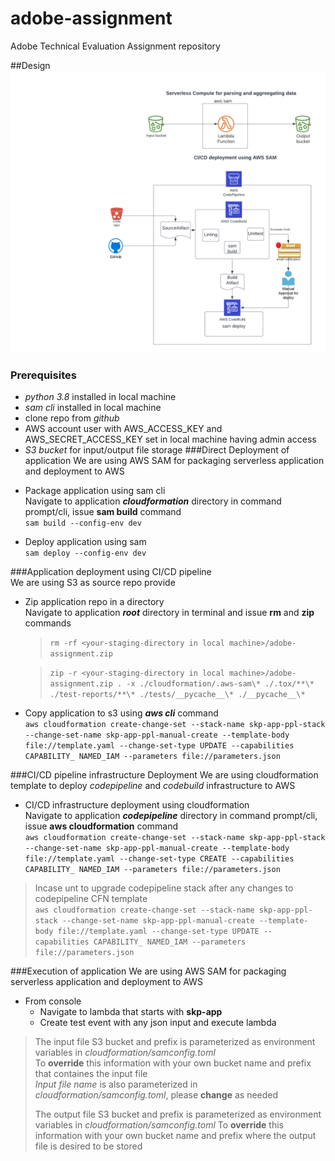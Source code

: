# adobe-assignment
Adobe Technical Evaluation Assignment repository

##Design
![Alt text](./img/Flowcharts.png?raw=true "Flowchart")

### Prerequisites
-   _python 3.8_ installed in local machine
-   _sam cli_ installed in local machine
-   clone repo from _github_
-   AWS account user with AWS_ACCESS_KEY and AWS_SECRET_ACCESS_KEY set in local machine having admin access
-   _S3 bucket_ for input/output file storage
###Direct Deployment of application
We are using AWS SAM for packaging serverless application and deployment to AWS
*   Package application using sam cli  
Navigate to application **_cloudformation_** directory in command prompt/cli, issue **sam build** command  
    ```sam build --config-env dev  ```  
-   Deploy application using sam  
```sam deploy --config-env dev  ```  
    
###Application deployment using CI/CD pipeline  
We are using S3 as source repo provide
*   Zip application repo in a directory  
Navigate to application **_root_** directory in terminal and issue **rm** and **zip** commands  
    >```rm -rf <your-staging-directory in local machine>/adobe-assignment.zip ```  
      
    >```zip -r <your-staging-directory in local machine>/adobe-assignment.zip . -x ./cloudformation/.aws-sam\* ./.tox/**\* ./test-reports/**\* ./tests/__pycache__\* ./__pycache__\*```
-   Copy application to s3 using **_aws cli_** command  
```aws cloudformation create-change-set --stack-name skp-app-ppl-stack --change-set-name skp-app-ppl-manual-create --template-body file://template.yaml --change-set-type UPDATE --capabilities CAPABILITY_ NAMED_IAM --parameters file://parameters.json  ```  
  
###CI/CD pipeline infrastructure Deployment
We are using cloudformation template to deploy _codepipeline_ and _codebuild_ infrastructure to AWS
*   CI/CD infrastructure deployment using cloudformation  
Navigate to application **_codepipeline_** directory in command prompt/cli, issue **aws cloudformation** command  
    ```aws cloudformation create-change-set --stack-name skp-app-ppl-stack --change-set-name skp-app-ppl-manual-create --template-body file://template.yaml --change-set-type CREATE --capabilities CAPABILITY_ NAMED_IAM --parameters file://parameters.json```  
> Incase unt to upgrade codepipeline stack after any changes to codepipeline CFN template  
```aws cloudformation create-change-set --stack-name skp-app-ppl-stack --change-set-name skp-app-ppl-manual-create --template-body file://template.yaml --change-set-type UPDATE --capabilities CAPABILITY_ NAMED_IAM --parameters file://parameters.json  ```  

###Execution of application
We are using AWS SAM for packaging serverless application and deployment to AWS
*   From console    
    -   Navigate to lambda that starts with  **skp-app**
    -   Create test event with any json input and execute lambda  
> The input file S3 bucket and prefix is parameterized as environment variables in _cloudformation/samconfig.toml_  
> To **override** this information with your own bucket name and prefix that containes the input file  
> _Input file name_ is also parameterized in _cloudformation/samconfig.toml_, please **change** as needed  
>   
>   The output file S3 bucket and prefix is parameterized as environment variables in _cloudformation/samconfig.toml_
> To **override** this information with your own bucket name and prefix where the output file is desired to be stored




